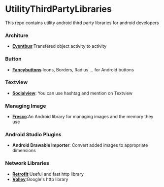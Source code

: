 # UtilityThirdPartyLibraries
This repo contains utility android third party libraries for android developers

<html>
<h3>Architure</h3>
<ul>
	<li><a href="https://github.com/greenrobot/EventBus"><b>Eventbus</b></a>:Transfered object activity to activity</li>
</ul>

<h3>Button</h3>
<ul>
	<li><a href="https://github.com/medyo/Fancybuttons"><b>Fancybuttons</b></a>:Icons, Borders, Radius ... for Android buttons</li></li>
</ul>


<h3>Textview</h3>
<ul>
<li><a href="https://github.com/HendraAnggrian/socialview"><b>Socialview</b></a>: You can use hashtag and mention on Textview  </li>



</ul>

<h3>Managing Image</h3>
<ul>

<li><a href="https://github.com/facebook/fresco"><b>Fresco</b></a>:An Android library for managing images and the memory they use </li>
</ul>

<h3>Android Studio Plugins</h3>
<ul>
	<li><b>Android Drawable Importer</b>:
Convert added images to appropriate dimensions</li>
</ul>

<h3>Network Libraries</h3>

<ul>
<li><a href="https://github.com/square/retrofit"><b>Retrofit</b></a>:Useful and fast http library</li>
<li><a href="https://github.com/google/volley"><b>Volley</b></a>:Google's http library</li>


</ul>



</html>
